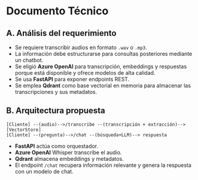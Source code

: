 # Documento Técnico

## A. Análisis del requerimiento

- Se requiere transcribir audios en formato `.wav` o `.mp3`.
- La información debe estructurarse para consultas posteriores mediante un chatbot.
- Se eligió **Azure OpenAI** para transcripción, embeddings y respuestas porque está disponible y ofrece modelos de alta calidad.
- Se usa **FastAPI** para exponer endpoints REST.
- Se emplea **Qdrant** como base vectorial en memoria para almacenar las transcripciones y sus metadatos.

## B. Arquitectura propuesta

```
[Cliente] --(audio)-->/transcribe --(transcripción + extracción)--> [VectorStore]
[Cliente] --(pregunta)-->/chat --(búsqueda+LLM)--> respuesta
```

- **FastAPI** actúa como orquestador.
- **Azure OpenAI** Whisper transcribe el audio.
- **Qdrant** almacena embeddings y metadatos.
- El endpoint `/chat` recupera información relevante y genera la respuesta con un modelo de chat.


